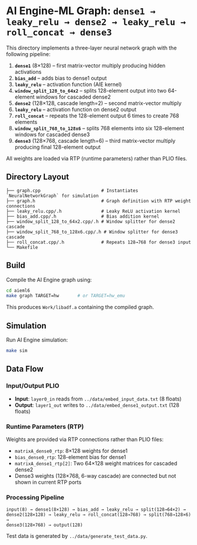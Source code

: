 # AI Engine-ML Graph: `dense1 → leaky_relu → dense2 → leaky_relu → roll_concat → dense3`

This directory implements a three-layer neural network graph with the following pipeline:

1. **`dense1`** (8×128) – first matrix-vector multiply producing hidden activations
2. **`bias_add`** – adds bias to dense1 output
3. **`leaky_relu`** – activation function (AIE kernel)
4. **`window_split_128_to_64x2`** – splits 128-element output into two 64-element windows for cascaded dense2
5. **`dense2`** (128×128, cascade length=2) – second matrix-vector multiply
6. **`leaky_relu`** – activation function on dense2 output
7. **`roll_concat`** – repeats the 128-element output 6 times to create 768 elements
8. **`window_split_768_to_128x6`** – splits 768 elements into six 128-element windows for cascaded dense3
9. **`dense3`** (128×768, cascade length=6) – third matrix-vector multiply producing final 128-element output

All weights are loaded via RTP (runtime parameters) rather than PLIO files.

## Directory Layout

```
├── graph.cpp                       # Instantiates `NeuralNetworkGraph` for simulation
├── graph.h                         # Graph definition with RTP weight connections
├── leaky_relu.cpp/.h               # Leaky ReLU activation kernel
├── bias_add.cpp/.h                 # Bias addition kernel
├── window_split_128_to_64x2.cpp/.h # Window splitter for dense2 cascade
├── window_split_768_to_128x6.cpp/.h # Window splitter for dense3 cascade
├── roll_concat.cpp/.h              # Repeats 128→768 for dense3 input
└── Makefile
```

## Build

Compile the AI Engine graph using:

```bash
cd aieml6
make graph TARGET=hw       # or TARGET=hw_emu
```

This produces `Work/libadf.a` containing the compiled graph.

## Simulation

Run AI Engine simulation:

```bash
make sim
```

## Data Flow

### Input/Output PLIO
- **Input**: `layer0_in` reads from `../data/embed_input_data.txt` (8 floats)
- **Output**: `layer1_out` writes to `../data/embed_dense1_output.txt` (128 floats)

### Runtime Parameters (RTP)
Weights are provided via RTP connections rather than PLIO files:
- `matrixA_dense0_rtp`: 8×128 weights for dense1
- `bias_dense0_rtp`: 128-element bias for dense1
- `matrixA_dense1_rtp[2]`: Two 64×128 weight matrices for cascaded dense2
- Dense3 weights (128×768, 6-way cascade) are connected but not shown in current RTP ports

### Processing Pipeline
```
input(8) → dense1(8×128) → bias_add → leaky_relu → split(128→64×2) →
dense2(128×128) → leaky_relu → roll_concat(128→768) → split(768→128×6) →
dense3(128×768) → output(128)
```

Test data is generated by `../data/generate_test_data.py`.